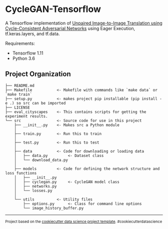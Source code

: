 CycleGAN-Tensorflow
==============================

A Tensorflow implementation of [Unpaired Image-to-Image Translation using Cycle-Consistent Adversarial Networks](https://arxiv.org/abs/1703.10593) using Eager Execution, tf.keras.layers, and tf.data.

Requirements:

- Tensorflow 1.11
- Python 3.6

Project Organization
------------

    ├── README.md
    ├── Makefile           <- Makefile with commands like `make data` or `make train`
    ├── setup.py           <- makes project pip installable (pip install -e .) so src can be imported
    ├── LICENSE
    ├── eval_cityscapes    <- This contains scripts for getting the experiment results.
    └── src                <- Source code for use in this project
        ├── __init__.py    <- Makes src a Python module
        │
        ├── train.py       <- Run this to train
        │
        ├── test.py        <- Run this to test
        │
        ├── data           <- Code for downloading or loading data  
        │   ├── data.py         <- Dataset class
        │   └── download_data.py
        │
        ├── models         <- Code for defining the network structure and loss functions
        │   ├── __init__.py
        │   ├── cyclegan.py     <- CycleGAN model class
        │   ├── networks.py
        │   └── losses.py
        │
        └── utils          <- Utility files
            ├── options.py      <- Class for command line options
            └── image_history_buffer.py

--------

<p><small>Project based on the <a target="_blank" href="https://drivendata.github.io/cookiecutter-data-science/">cookiecutter data science project template</a>. #cookiecutterdatascience</small></p>
